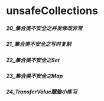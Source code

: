 unsafeCollections
========
##### 20_集合类不安全之并发修改异常

##### 21_集合类不安全之写时复制

##### 22_集合类不安全之Set

##### 23_集合类不安全之Map

##### 24_TransferValue醒脑小练习
